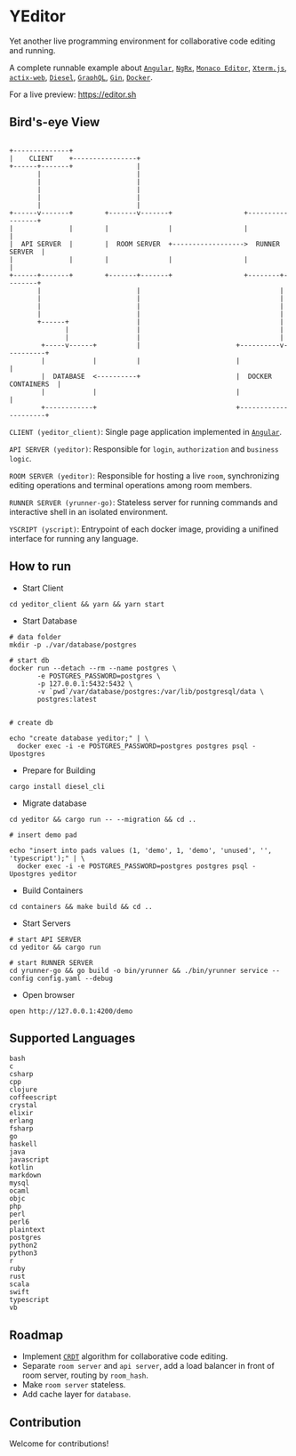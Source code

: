 # YEditor

Yet another live programming environment for collaborative code editing and running.

A complete runnable example about [`Angular`](https://angular.io/), [`NgRx`](https://ngrx.io/), [`Monaco Editor`](https://microsoft.github.io/monaco-editor/index.html), [`Xterm.js`](https://xtermjs.org/), [`actix-web`](https://actix.rs/), [`Diesel`](https://diesel.rs/), [`GraphQL`](https://graphql.org/), [`Gin`](https://gin-gonic.com/), [`Docker`](https://www.docker.com/).

For a live preview: https://editor.sh

## Bird's-eye View

```

+--------------+
|    CLIENT    +----------------+
+------+-------+                |
       |                        |
       |                        |
       |                        |
       |                        |
       |                        |
+------v-------+        +-------v-------+                  +-----------------+
|              |        |               |                  |                 |
|  API SERVER  |        |  ROOM SERVER  +------------------>  RUNNER SERVER  |
|              |        |               |                  |                 |
+------+-------+        +-------+-------+                  +--------+--------+
       |                        |                                   |
       |                        |                                   |
       |                        |                                   |
       |                        |                                   |
       +------+                 |                                   |
              |                 |                                   |
              |                 |                                   |
        +-----v------+          |                        +----------v----------+
        |            |          |                        |                     |
        |  DATABASE  <----------+                        |  DOCKER CONTAINERS  |
        |            |                                   |                     |
        +------------+                                   +---------------------+

```

`CLIENT (yeditor_client)`: Single page application implemented in [`Angular`](https://angular.io/).

`API SERVER (yeditor)`: Responsible for `login`, `authorization` and `business logic`.

`ROOM SERVER (yeditor)`: Responsible for hosting a live `room`, synchronizing editing operations and terminal operations among room members.

`RUNNER SERVER (yrunner-go)`: Stateless server for running commands and interactive shell in an isolated environment.

`YSCRIPT (yscript)`: Entrypoint of each docker image, providing a unifined interface for running any language.


## How to run

- Start Client

```
cd yeditor_client && yarn && yarn start
```

- Start Database

```
# data folder
mkdir -p ./var/database/postgres

# start db
docker run --detach --rm --name postgres \
       -e POSTGRES_PASSWORD=postgres \
       -p 127.0.0.1:5432:5432 \
       -v `pwd`/var/database/postgres:/var/lib/postgresql/data \
       postgres:latest


# create db

echo "create database yeditor;" | \
  docker exec -i -e POSTGRES_PASSWORD=postgres postgres psql -Upostgres

```

- Prepare for Building

```
cargo install diesel_cli
```


- Migrate database

```
cd yeditor && cargo run -- --migration && cd ..

# insert demo pad

echo "insert into pads values (1, 'demo', 1, 'demo', 'unused', '', 'typescript');" | \
  docker exec -i -e POSTGRES_PASSWORD=postgres postgres psql -Upostgres yeditor

```

- Build Containers

```
cd containers && make build && cd ..
```


- Start Servers

```
# start API SERVER
cd yeditor && cargo run

# start RUNNER SERVER
cd yrunner-go && go build -o bin/yrunner && ./bin/yrunner service --config config.yaml --debug

```

- Open browser

```
open http://127.0.0.1:4200/demo
```


## Supported Languages

```
bash
c
csharp
cpp
clojure
coffeescript
crystal
elixir
erlang
fsharp
go
haskell
java
javascript
kotlin
markdown
mysql
ocaml
objc
php
perl
perl6
plaintext
postgres
python2
python3
r
ruby
rust
scala
swift
typescript
vb
```


## Roadmap

- Implement [`CRDT`](https://github.com/atom/teletype-crdt) algorithm for collaborative code editing.
- Separate `room server` and `api server`, add a load balancer in front of room server, routing by `room_hash`.
- Make `room server` stateless.
- Add cache layer for `database`.

## Contribution

Welcome for contributions!

